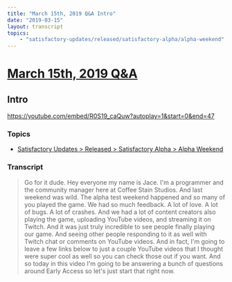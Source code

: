 ```yaml
---
title: "March 15th, 2019 Q&A Intro"
date: "2019-03-15"
layout: transcript
topics:
    - "satisfactory-updates/released/satisfactory-alpha/alpha-weekend"
---
```

# [March 15th, 2019 Q&A](../2019-03-15.md)
## Intro
https://youtube.com/embed/R0S19_caQuw?autoplay=1&start=0&end=47

### Topics
* [Satisfactory Updates > Released > Satisfactory Alpha > Alpha Weekend](../topics/satisfactory-updates/released/satisfactory-alpha/alpha-weekend.md)

### Transcript

> Go for it dude. Hey everyone my name is Jace. I'm a programmer and the community manager here at Coffee Stain Studios. And last weekend was wild. The alpha test weekend happened and so many of you played the game. We had so much feedback. A lot of love. A lot of bugs. A lot of crashes. And we had a lot of content creators also playing the game, uploading YouTube videos, and streaming it on Twitch. And it was just truly incredible to see people finally playing our game. And seeing other people responding to it as well with Twitch chat or comments on YouTube videos. And in fact, I'm going to leave a few links below to just a couple YouTube videos that I thought were super cool as well so you can check those out if you want. And so today in this video I'm going to be answering a bunch of questions around Early Access so let's just start that right now.
